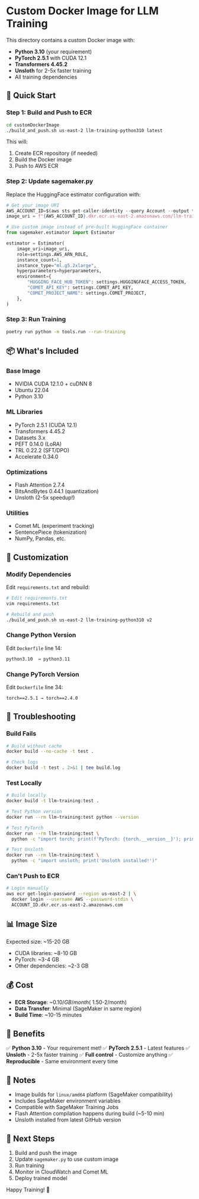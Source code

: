 # Custom Docker Image for LLM Training

This directory contains a custom Docker image with:
- **Python 3.10** (your requirement)
- **PyTorch 2.5.1** with CUDA 12.1
- **Transformers 4.45.2**
- **Unsloth** for 2-5x faster training
- All training dependencies

## 🚀 Quick Start

### Step 1: Build and Push to ECR

```bash
cd customDockerImage
./build_and_push.sh us-east-2 llm-training-python310 latest
```

This will:
1. Create ECR repository (if needed)
2. Build the Docker image
3. Push to AWS ECR

### Step 2: Update sagemaker.py

Replace the HuggingFace estimator configuration with:

```python
# Get your image URI
AWS_ACCOUNT_ID=$(aws sts get-caller-identity --query Account --output text)
image_uri = f"{AWS_ACCOUNT_ID}.dkr.ecr.us-east-2.amazonaws.com/llm-training-python310:latest"

# Use custom image instead of pre-built HuggingFace container
from sagemaker.estimator import Estimator

estimator = Estimator(
    image_uri=image_uri,
    role=settings.AWS_ARN_ROLE,
    instance_count=1,
    instance_type="ml.g5.2xlarge",
    hyperparameters=hyperparameters,
    environment={
        "HUGGING_FACE_HUB_TOKEN": settings.HUGGINGFACE_ACCESS_TOKEN,
        "COMET_API_KEY": settings.COMET_API_KEY,
        "COMET_PROJECT_NAME": settings.COMET_PROJECT,
    },
)
```

### Step 3: Run Training

```bash
poetry run python -m tools.run --run-training
```

## 📦 What's Included

### Base Image
- NVIDIA CUDA 12.1.0 + cuDNN 8
- Ubuntu 22.04
- Python 3.10

### ML Libraries
- PyTorch 2.5.1 (CUDA 12.1)
- Transformers 4.45.2
- Datasets 3.x
- PEFT 0.14.0 (LoRA)
- TRL 0.22.2 (SFT/DPO)
- Accelerate 0.34.0

### Optimizations
- Flash Attention 2.7.4
- BitsAndBytes 0.44.1 (quantization)
- Unsloth (2-5x speedup!)

### Utilities
- Comet ML (experiment tracking)
- SentencePiece (tokenization)
- NumPy, Pandas, etc.

## 🔧 Customization

### Modify Dependencies

Edit `requirements.txt` and rebuild:

```bash
# Edit requirements.txt
vim requirements.txt

# Rebuild and push
./build_and_push.sh us-east-2 llm-training-python310 v2
```

### Change Python Version

Edit `Dockerfile` line 14:
```dockerfile
python3.10  → python3.11
```

### Change PyTorch Version

Edit `Dockerfile` line 34:
```dockerfile
torch==2.5.1 → torch==2.4.0
```

## 🐛 Troubleshooting

### Build Fails

```bash
# Build without cache
docker build --no-cache -t test .

# Check logs
docker build -t test . 2>&1 | tee build.log
```

### Test Locally

```bash
# Build locally
docker build -t llm-training:test .

# Test Python version
docker run --rm llm-training:test python --version

# Test PyTorch
docker run --rm llm-training:test \
  python -c "import torch; print(f'PyTorch: {torch.__version__}'); print(f'CUDA: {torch.cuda.is_available()}')"

# Test Unsloth
docker run --rm llm-training:test \
  python -c "import unsloth; print('Unsloth installed!')"
```

### Can't Push to ECR

```bash
# Login manually
aws ecr get-login-password --region us-east-2 | \
  docker login --username AWS --password-stdin \
  ACCOUNT_ID.dkr.ecr.us-east-2.amazonaws.com
```

## 📊 Image Size

Expected size: ~15-20 GB
- CUDA libraries: ~8-10 GB
- PyTorch: ~3-4 GB
- Other dependencies: ~2-3 GB

## 💰 Cost

- **ECR Storage**: ~$0.10/GB/month (~$1.50-2/month)
- **Data Transfer**: Minimal (SageMaker in same region)
- **Build Time**: ~10-15 minutes

## 🎯 Benefits

✅ **Python 3.10** - Your requirement met!
✅ **PyTorch 2.5.1** - Latest features
✅ **Unsloth** - 2-5x faster training
✅ **Full control** - Customize anything
✅ **Reproducible** - Same environment every time

## 📝 Notes

- Image builds for `linux/amd64` platform (SageMaker compatibility)
- Includes SageMaker environment variables
- Compatible with SageMaker Training Jobs
- Flash Attention compilation happens during build (~5-10 min)
- Unsloth installed from latest GitHub version

## 🔗 Next Steps

1. Build and push the image
2. Update `sagemaker.py` to use custom image
3. Run training
4. Monitor in CloudWatch and Comet ML
5. Deploy trained model

Happy Training! 🚀

